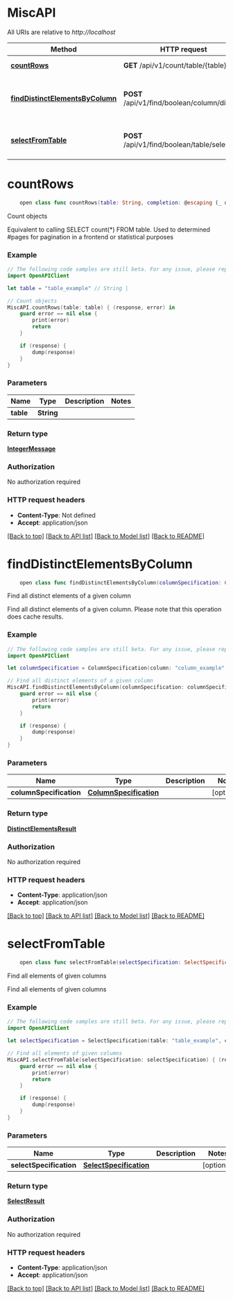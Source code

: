 # MiscAPI

All URIs are relative to *http://localhost*

Method | HTTP request | Description
------------- | ------------- | -------------
[**countRows**](MiscAPI.md#countrows) | **GET** /api/v1/count/table/{table} | Count objects
[**findDistinctElementsByColumn**](MiscAPI.md#finddistinctelementsbycolumn) | **POST** /api/v1/find/boolean/column/distinct | Find all distinct elements of a given column
[**selectFromTable**](MiscAPI.md#selectfromtable) | **POST** /api/v1/find/boolean/table/select | Find all elements of given columns


# **countRows**
```swift
    open class func countRows(table: String, completion: @escaping (_ data: IntegerMessage?, _ error: Error?) -> Void)
```

Count objects

Equivalent to calling SELECT count(*) FROM table. Used to determined #pages for pagination in a frontend or statistical purposes

### Example
```swift
// The following code samples are still beta. For any issue, please report via http://github.com/OpenAPITools/openapi-generator/issues/new
import OpenAPIClient

let table = "table_example" // String | 

// Count objects
MiscAPI.countRows(table: table) { (response, error) in
    guard error == nil else {
        print(error)
        return
    }

    if (response) {
        dump(response)
    }
}
```

### Parameters

Name | Type | Description  | Notes
------------- | ------------- | ------------- | -------------
 **table** | **String** |  | 

### Return type

[**IntegerMessage**](IntegerMessage.md)

### Authorization

No authorization required

### HTTP request headers

 - **Content-Type**: Not defined
 - **Accept**: application/json

[[Back to top]](#) [[Back to API list]](../README.md#documentation-for-api-endpoints) [[Back to Model list]](../README.md#documentation-for-models) [[Back to README]](../README.md)

# **findDistinctElementsByColumn**
```swift
    open class func findDistinctElementsByColumn(columnSpecification: ColumnSpecification? = nil, completion: @escaping (_ data: DistinctElementsResult?, _ error: Error?) -> Void)
```

Find all distinct elements of a given column

Find all distinct elements of a given column. Please note that this operation does cache results.

### Example
```swift
// The following code samples are still beta. For any issue, please report via http://github.com/OpenAPITools/openapi-generator/issues/new
import OpenAPIClient

let columnSpecification = ColumnSpecification(column: "column_example", table: "table_example") // ColumnSpecification |  (optional)

// Find all distinct elements of a given column
MiscAPI.findDistinctElementsByColumn(columnSpecification: columnSpecification) { (response, error) in
    guard error == nil else {
        print(error)
        return
    }

    if (response) {
        dump(response)
    }
}
```

### Parameters

Name | Type | Description  | Notes
------------- | ------------- | ------------- | -------------
 **columnSpecification** | [**ColumnSpecification**](ColumnSpecification.md) |  | [optional] 

### Return type

[**DistinctElementsResult**](DistinctElementsResult.md)

### Authorization

No authorization required

### HTTP request headers

 - **Content-Type**: application/json
 - **Accept**: application/json

[[Back to top]](#) [[Back to API list]](../README.md#documentation-for-api-endpoints) [[Back to Model list]](../README.md#documentation-for-models) [[Back to README]](../README.md)

# **selectFromTable**
```swift
    open class func selectFromTable(selectSpecification: SelectSpecification? = nil, completion: @escaping (_ data: SelectResult?, _ error: Error?) -> Void)
```

Find all elements of given columns

Find all elements of given columns

### Example
```swift
// The following code samples are still beta. For any issue, please report via http://github.com/OpenAPITools/openapi-generator/issues/new
import OpenAPIClient

let selectSpecification = SelectSpecification(table: "table_example", columns: ["columns_example"], limit: 123) // SelectSpecification |  (optional)

// Find all elements of given columns
MiscAPI.selectFromTable(selectSpecification: selectSpecification) { (response, error) in
    guard error == nil else {
        print(error)
        return
    }

    if (response) {
        dump(response)
    }
}
```

### Parameters

Name | Type | Description  | Notes
------------- | ------------- | ------------- | -------------
 **selectSpecification** | [**SelectSpecification**](SelectSpecification.md) |  | [optional] 

### Return type

[**SelectResult**](SelectResult.md)

### Authorization

No authorization required

### HTTP request headers

 - **Content-Type**: application/json
 - **Accept**: application/json

[[Back to top]](#) [[Back to API list]](../README.md#documentation-for-api-endpoints) [[Back to Model list]](../README.md#documentation-for-models) [[Back to README]](../README.md)

